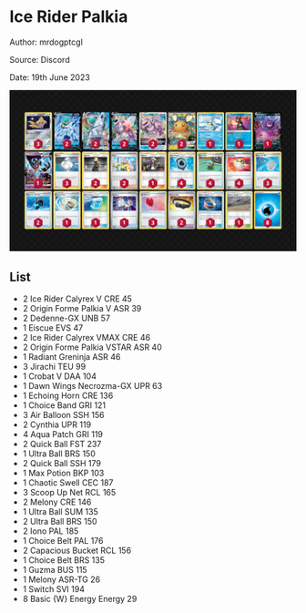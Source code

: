 # Ice Rider Palkia

Author: mrdogptcgl

Source: Discord

Date: 19th June 2023

![decklist](../../images/PAL/Ice%20Rider%20Palkia/2-%20Ice%20Rider%20Palkia.png)

## List

* 2 Ice Rider Calyrex V CRE 45
* 2 Origin Forme Palkia V ASR 39
* 2 Dedenne-GX UNB 57
* 1 Eiscue EVS 47
* 2 Ice Rider Calyrex VMAX CRE 46
* 2 Origin Forme Palkia VSTAR ASR 40
* 1 Radiant Greninja ASR 46
* 3 Jirachi TEU 99
* 1 Crobat V DAA 104
* 1 Dawn Wings Necrozma-GX UPR 63
* 1 Echoing Horn CRE 136
* 1 Choice Band GRI 121
* 3 Air Balloon SSH 156
* 2 Cynthia UPR 119
* 4 Aqua Patch GRI 119
* 2 Quick Ball FST 237
* 1 Ultra Ball BRS 150
* 2 Quick Ball SSH 179
* 1 Max Potion BKP 103
* 1 Chaotic Swell CEC 187
* 3 Scoop Up Net RCL 165
* 2 Melony CRE 146
* 1 Ultra Ball SUM 135
* 2 Ultra Ball BRS 150
* 2 Iono PAL 185
* 1 Choice Belt PAL 176
* 2 Capacious Bucket RCL 156
* 1 Choice Belt BRS 135
* 1 Guzma BUS 115
* 1 Melony ASR-TG 26
* 1 Switch SVI 194
* 8 Basic {W} Energy Energy 29
